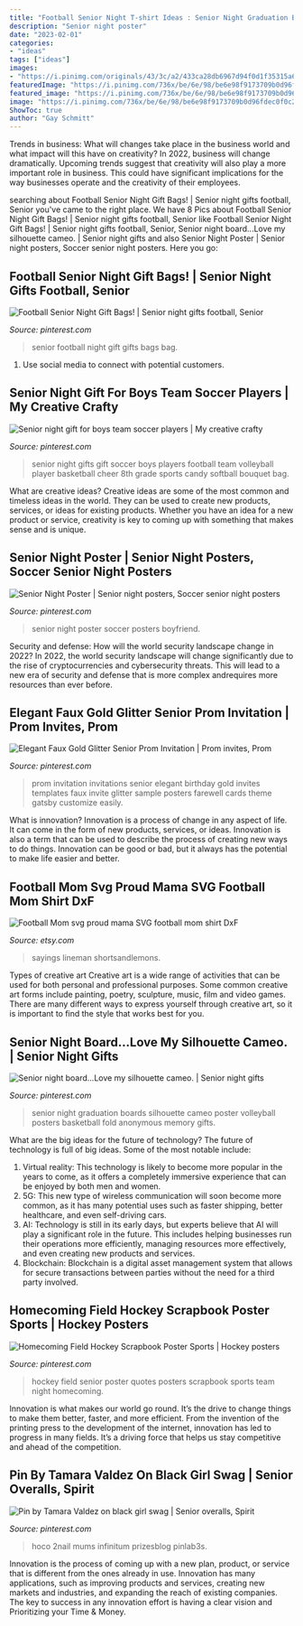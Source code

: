 ```yaml
---
title: "Football Senior Night T-shirt Ideas : Senior Night Graduation Boards Silhouette Cameo Poster Volleyball Posters Basketball Fold Anonymous Memory Gifts"
description: "Senior night poster"
date: "2023-02-01"
categories:
- "ideas"
tags: ["ideas"]
images:
- "https://i.pinimg.com/originals/43/3c/a2/433ca28db6967d94f0d1f35315a6d500.jpg"
featuredImage: "https://i.pinimg.com/736x/be/6e/98/be6e98f9173709b0d96fdec0f0c22730--hockey-quotes-field-hockey.jpg"
featured_image: "https://i.pinimg.com/736x/be/6e/98/be6e98f9173709b0d96fdec0f0c22730--hockey-quotes-field-hockey.jpg"
image: "https://i.pinimg.com/736x/be/6e/98/be6e98f9173709b0d96fdec0f0c22730--hockey-quotes-field-hockey.jpg"
ShowToc: true
author: "Gay Schmitt"
---
```



Trends in business: What will changes take place in the business world and what impact will this have on creativity?
In 2022, business will change dramatically. Upcoming trends suggest that creativity will also play a more important role in business. This could have significant implications for the way businesses operate and the creativity of their employees.

	

		
searching about Football Senior Night Gift Bags! | Senior night gifts football, Senior you've came to the right place. We have 8 Pics about Football Senior Night Gift Bags! | Senior night gifts football, Senior like Football Senior Night Gift Bags! | Senior night gifts football, Senior, Senior night board...Love my silhouette cameo. | Senior night gifts and also Senior Night Poster | Senior night posters, Soccer senior night posters. Here you go:
		
    
## Football Senior Night Gift Bags! | Senior Night Gifts Football, Senior

<img loading=lazy src="https://i.pinimg.com/originals/43/3c/a2/433ca28db6967d94f0d1f35315a6d500.jpg" onerror="this.onerror=null;this.src='https://tse4.mm.bing.net/th?id=OIP.uW42J3PVk_vrYaN_tWTlvQHaJ4&amp;pid=15.1';" alt="Football Senior Night Gift Bags! | Senior night gifts football, Senior">

_Source: pinterest.com_

>senior football night gift gifts bags bag. 

	

1. Use social media to connect with potential customers.

    
## Senior Night Gift For Boys Team Soccer Players | My Creative Crafty

<img loading=lazy src="https://s-media-cache-ak0.pinimg.com/736x/10/ee/95/10ee95f7e8204b267d1498acf6e92377--senior-night-gifts-gifts-for-boys.jpg" onerror="this.onerror=null;this.src='https://tse2.mm.bing.net/th?id=OIP.vqQ5ecIvbmuG9lNLmUg6fAHaJ4&amp;pid=15.1';" alt="Senior night gift for boys team soccer players | My creative crafty">

_Source: pinterest.com_

>senior night gifts gift soccer boys players football team volleyball player basketball cheer 8th grade sports candy softball bouquet bag. 

	

What are creative ideas?
Creative ideas are some of the most common and timeless ideas in the world. They can be used to create new products, services, or ideas for existing products. Whether you have an idea for a new product or service, creativity is key to coming up with something that makes sense and is unique.

    
## Senior Night Poster | Senior Night Posters, Soccer Senior Night Posters

<img loading=lazy src="https://i.pinimg.com/originals/d7/e9/b0/d7e9b0e74a7ddd247a102a2a5bd86619.jpg" onerror="this.onerror=null;this.src='https://tse4.mm.bing.net/th?id=OIP.SZ2xEssVhJbnFpqbgXd2pgHaNL&amp;pid=15.1';" alt="Senior Night Poster | Senior night posters, Soccer senior night posters">

_Source: pinterest.com_

>senior night poster soccer posters boyfriend. 

	

Security and defense: How will the world security landscape change in 2022?
In 2022, the world security landscape will change significantly due to the rise of cryptocurrencies and cybersecurity threats. This will lead to a new era of security and defense that is more complex andrequires more resources than ever before.

    
## Elegant Faux Gold Glitter Senior Prom Invitation | Prom Invites, Prom

<img loading=lazy src="https://i.pinimg.com/736x/02/52/05/025205eff536d4b4eb7dfce21628b26a.jpg" onerror="this.onerror=null;this.src='https://tse1.mm.bing.net/th?id=OIP.hU6RbyOMFdmjKnK7rJfvpAAAAA&amp;pid=15.1';" alt="Elegant Faux Gold Glitter Senior Prom Invitation | Prom invites, Prom">

_Source: pinterest.com_

>prom invitation invitations senior elegant birthday gold invites templates faux invite glitter sample posters farewell cards theme gatsby customize easily. 

	

What is innovation?
Innovation is a process of change in any aspect of life. It can come in the form of new products, services, or ideas. Innovation is also a term that can be used to describe the process of creating new ways to do things. Innovation can be good or bad, but it always has the potential to make life easier and better.

    
## Football Mom Svg Proud Mama SVG Football Mom Shirt DxF

<img loading=lazy src="https://img1.etsystatic.com/183/0/13120200/il_570xN.1341412245_jzo3.jpg" onerror="this.onerror=null;this.src='https://tse4.mm.bing.net/th?id=OIP.f4vTJVtKHpBra2cBOncDTgHaF7&amp;pid=15.1';" alt="Football Mom svg proud mama SVG football mom shirt DxF">

_Source: etsy.com_

>sayings lineman shortsandlemons. 

	

Types of creative art
Creative art is a wide range of activities that can be used for both personal and professional purposes. Some common creative art forms include painting, poetry, sculpture, music, film and video games. There are many different ways to express yourself through creative art, so it is important to find the style that works best for you.

    
## Senior Night Board...Love My Silhouette Cameo. | Senior Night Gifts

<img loading=lazy src="https://i.pinimg.com/originals/03/50/01/0350016115ddaed6856e9dd2510ab806.jpg" onerror="this.onerror=null;this.src='https://tse3.mm.bing.net/th?id=OIP.DSDYvdiwc98BlgDmtFvqdAHaFs&amp;pid=15.1';" alt="Senior night board...Love my silhouette cameo. | Senior night gifts">

_Source: pinterest.com_

>senior night graduation boards silhouette cameo poster volleyball posters basketball fold anonymous memory gifts. 

	

What are the big ideas for the future of technology?
The future of technology is full of big ideas. Some of the most notable include:
1. Virtual reality: This technology is likely to become more popular in the years to come, as it offers a completely immersive experience that can be enjoyed by both men and women.
2. 5G: This new type of wireless communication will soon become more common, as it has many potential uses such as faster shipping, better healthcare, and even self-driving cars.
3. AI: Technology is still in its early days, but experts believe that AI will play a significant role in the future. This includes helping businesses run their operations more efficiently, managing resources more effectively, and even creating new products and services.
4. Blockchain: Blockchain is a digital asset management system that allows for secure transactions between parties without the need for a third party involved.

    
## Homecoming Field Hockey Scrapbook Poster Sports | Hockey Posters

<img loading=lazy src="https://i.pinimg.com/736x/be/6e/98/be6e98f9173709b0d96fdec0f0c22730--hockey-quotes-field-hockey.jpg" onerror="this.onerror=null;this.src='https://tse4.mm.bing.net/th?id=OIP.Kuxtrs_MxSD9kMXtrY8lowHaJ3&amp;pid=15.1';" alt="Homecoming Field Hockey Scrapbook Poster Sports | Hockey posters">

_Source: pinterest.com_

>hockey field senior poster quotes posters scrapbook sports team night homecoming. 

	

Innovation is what makes our world go round. It’s the drive to change things to make them better, faster, and more efficient. From the invention of the printing press to the development of the internet, innovation has led to progress in many fields. It’s a driving force that helps us stay competitive and ahead of the competition.

    
## Pin By Tamara Valdez On Black Girl Swag | Senior Overalls, Spirit

<img loading=lazy src="https://i.pinimg.com/originals/ad/a1/ab/ada1ab47fb75331500d29b9d2563c2ee.jpg" onerror="this.onerror=null;this.src='https://tse4.mm.bing.net/th?id=OIP.DhVAOFwIeit4vmMWroOBNAHaJ3&amp;pid=15.1';" alt="Pin by Tamara Valdez on black girl swag | Senior overalls, Spirit">

_Source: pinterest.com_

>hoco 2nail mums infinitum prizesblog pinlab3s. 

	

Innovation is the process of coming up with a new plan, product, or service that is different from the ones already in use. Innovation has many applications, such as improving products and services, creating new markets and industries, and expanding the reach of existing companies. The key to success in any innovation effort is having a clear vision and Prioritizing your Time & Money.

